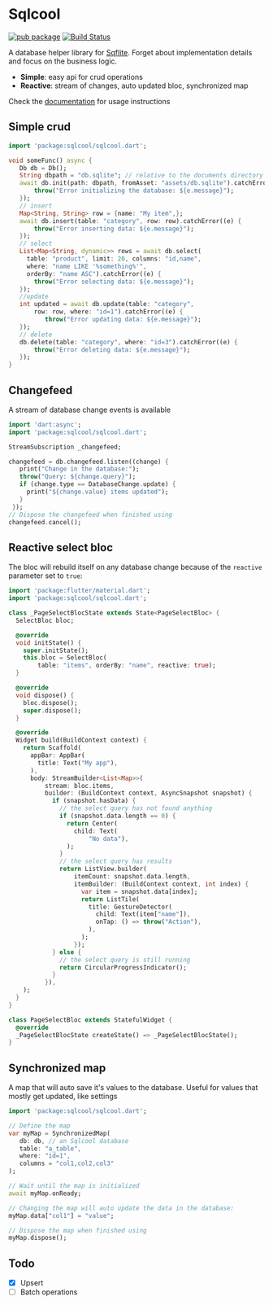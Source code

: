 # Sqlcool

[![pub package](https://img.shields.io/pub/v/sqlcool.svg)](https://pub.dartlang.org/packages/sqlcool) [![Build Status](https://travis-ci.org/synw/sqlcool.svg?branch=master)](https://travis-ci.org/synw/sqlcool)

A database helper library for [Sqflite](https://github.com/tekartik/sqflite). Forget about implementation details and focus on the business logic.

- **Simple**: easy api for crud operations
- **Reactive**: stream of changes, auto updated bloc, synchronized map

Check the [documentation](https://sqlcool.readthedocs.io/en/latest/) for usage instructions

## Simple crud

   ```dart
   import 'package:sqlcool/sqlcool.dart';

   void someFunc() async {
      Db db = Db();
      String dbpath = "db.sqlite"; // relative to the documents directory
      await db.init(path: dbpath, fromAsset: "assets/db.sqlite").catchError((e) {
          throw("Error initializing the database: ${e.message}");
      });
      // insert
      Map<String, String> row = {name: "My item",};
      await db.insert(table: "category", row: row).catchError((e) {
          throw("Error inserting data: ${e.message}");
      });
      // select
      List<Map<String, dynamic>> rows = await db.select(
        table: "product", limit: 20, columns: "id,name",
        where: "name LIKE '%something%'",
        orderBy: "name ASC").catchError((e) {
          throw("Error selecting data: ${e.message}");
      });
      //update
      int updated = await db.update(table: "category", 
          row: row, where: "id=1").catchError((e) {
             throw("Error updating data: ${e.message}");
      });
      // delete
      db.delete(table: "category", where: "id=3").catchError((e) {
          throw("Error deleting data: ${e.message}");
      });
   }
   ```

## Changefeed

A stream of database change events is available

   ```dart
   import 'dart:async';
   import 'package:sqlcool/sqlcool.dart';

   StreamSubscription _changefeed;

   changefeed = db.changefeed.listen((change) {
      print("Change in the database:");
      throw("Query: ${change.query}");
      if (change.type == DatabaseChange.update) {
        print("${change.value} items updated");
      }
    });
   // Dispose the changefeed when finished using
   changefeed.cancel();
   ```

## Reactive select bloc

The bloc will rebuild itself on any database change because of the `reactive`
parameter set to `true`:

   ```dart
   import 'package:flutter/material.dart';
   import 'package:sqlcool/sqlcool.dart';

   class _PageSelectBlocState extends State<PageSelectBloc> {
     SelectBloc bloc;

     @override
     void initState() {
       super.initState();
       this.bloc = SelectBloc(
           table: "items", orderBy: "name", reactive: true);
     }

     @override
     void dispose() {
       bloc.dispose();
       super.dispose();
     }

     @override
     Widget build(BuildContext context) {
       return Scaffold(
         appBar: AppBar(
           title: Text("My app"),
         ),
         body: StreamBuilder<List<Map>>(
             stream: bloc.items,
             builder: (BuildContext context, AsyncSnapshot snapshot) {
               if (snapshot.hasData) {
                 // the select query has not found anything
                 if (snapshot.data.length == 0) {
                   return Center(
                     child: Text(
                         "No data"),
                   );
                 }
                 // the select query has results
                 return ListView.builder(
                     itemCount: snapshot.data.length,
                     itemBuilder: (BuildContext context, int index) {
                       var item = snapshot.data[index];
                       return ListTile(
                         title: GestureDetector(
                           child: Text(item["name"]),
                           onTap: () => throw("Action"),
                         ),
                       );
                     });
               } else {
                 // the select query is still running
                 return CircularProgressIndicator();
               }
             }),
       );
     }
   }

   class PageSelectBloc extends StatefulWidget {
     @override
     _PageSelectBlocState createState() => _PageSelectBlocState();
   }
   ```

## Synchronized map

A map that will auto save it's values to the database. Useful for values that
mostly get updated, like settings

   ```dart
   import 'package:sqlcool/sqlcool.dart';

   // Define the map
   var myMap = SynchronizedMap(
      db: db, // an Sqlcool database
      table: "a_table",
      where: "id=1",
      columns = "col1,col2,col3"
   );

   // Wait until the map is initialized
   await myMap.onReady;

   // Changing the map will auto update the data in the database:
   myMap.data["col1"] = "value";

   // Dispose the map when finished using
   myMap.dispose();
   ```

## Todo

- [x] Upsert
- [ ] Batch operations
